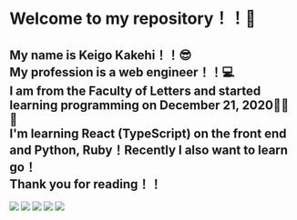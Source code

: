 <h1>Welcome to my repository！！🎉</h1>
<h2>My name is Keigo Kakehi！！😎<br>My profession is a web engineer！！💻<br>I am from the Faculty of Letters and started learning programming on December 21, 2020🎄🎅🍰<br>I'm learning React (TypeScript) on the front end and Python, Ruby！Recently I also want to learn go！<br>Thank you for reading！！</h2>

![](https://github-profile-summary-cards.vercel.app/api/cards/profile-details?username=kenji-kk&theme=dracula)
![](https://github-profile-summary-cards.vercel.app/api/cards/repos-per-language?username=kenji-kk&theme=dracula)
![](https://github-profile-summary-cards.vercel.app/api/cards/most-commit-language?username=kenji-kk&theme=dracula)
![](https://github-profile-summary-cards.vercel.app/api/cards/stats?username=kenji-kk&theme=dracula)
![](https://github-profile-summary-cards.vercel.app/api/cards/productive-time?username=kenji-kk&theme=dracula)
